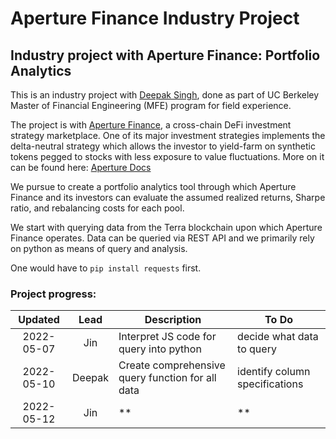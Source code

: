 # Aperture Finance Industry Project
## Industry project with Aperture Finance: Portfolio Analytics

This is an industry project with [Deepak Singh](https://github.com/notdsr), done as part of UC Berkeley Master of Financial Engineering (MFE) program for field experience.

The project is with [Aperture Finance](https://aperture.finance/), a cross-chain DeFi investment strategy marketplace. One of its major investment strategies implements the delta-neutral strategy which allows the investor to yield-farm on synthetic tokens pegged to stocks with less exposure to value fluctuations. More on it can be found here: [Aperture Docs](https://docs.aperture.finance/docs/)

We pursue to create a portfolio analytics tool through which Aperture Finance and its investors can evaluate the assumed realized returns, Sharpe ratio, and rebalancing costs for each pool.

We start with querying data from the Terra blockchain upon which Aperture Finance operates. Data can be queried via REST API and we primarily rely on python as means of query and analysis. 

One would have to ```pip install requests``` first.

### Project progress:

| Updated    | Lead   | Description | To Do |
| :---:      | :---:  | ------      | ----- |
| 2022-05-07 | Jin    | Interpret JS code for query into python | decide what data to query |
| 2022-05-10 | Deepak | Create comprehensive query function for all data | identify column specifications |
| 2022-05-12 | Jin   |  ** | **  |
